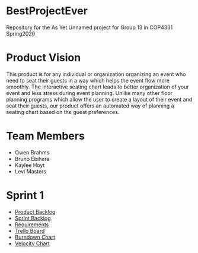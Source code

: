 # BestProjectEver
Repository for the As Yet Unnamed project for Group 13 in COP4331 Spring2020

# Product Vision

This product is for any individual or organization organizing an event who need to seat their guests in a way which helps the event flow more smoothly.  The interactive seating chart  leads to better organization of your event and less stress during event planning. Unlike many other floor planning programs which allow the user to create a layout of their event and seat their guests, our product offers an automated way of planning a seating chart based on the guest preferences.

# Team Members
- Owen Brahms
- Bruno Ebihara
- Kaylee Hoyt
- Levi Masters

# Sprint 1

- [Product Backlog](https://docs.google.com/spreadsheets/d/1phNVsPp6_2vt1iv2tq8hrPWR2HE3d7rJuQ6jDu9qWuk/edit#gid=1828902938)
- [Sprint Backlog](https://docs.google.com/spreadsheets/d/1phNVsPp6_2vt1iv2tq8hrPWR2HE3d7rJuQ6jDu9qWuk/edit#gid=489931787)
- [Requirements](https://docs.google.com/document/d/1oOXMXq-d2LeLyeCmyin1RStzdem5cZK58u2kmWHvfAI/edit#heading=h.xsvq3bqtbq5x)
- [Trello Board](https://trello.com/b/x52Kgu7Z/cop4331-project)
- [Burndown Chart](https://docs.google.com/spreadsheets/d/1f9ri6zhRRU25XJbCKjoXpXi993gFTpcdPLP6dUt5IJA/edit?usp=sharing)
- [Velocity Chart](https://docs.google.com/spreadsheets/d/1phNVsPp6_2vt1iv2tq8hrPWR2HE3d7rJuQ6jDu9qWuk/edit?usp=sharing)
